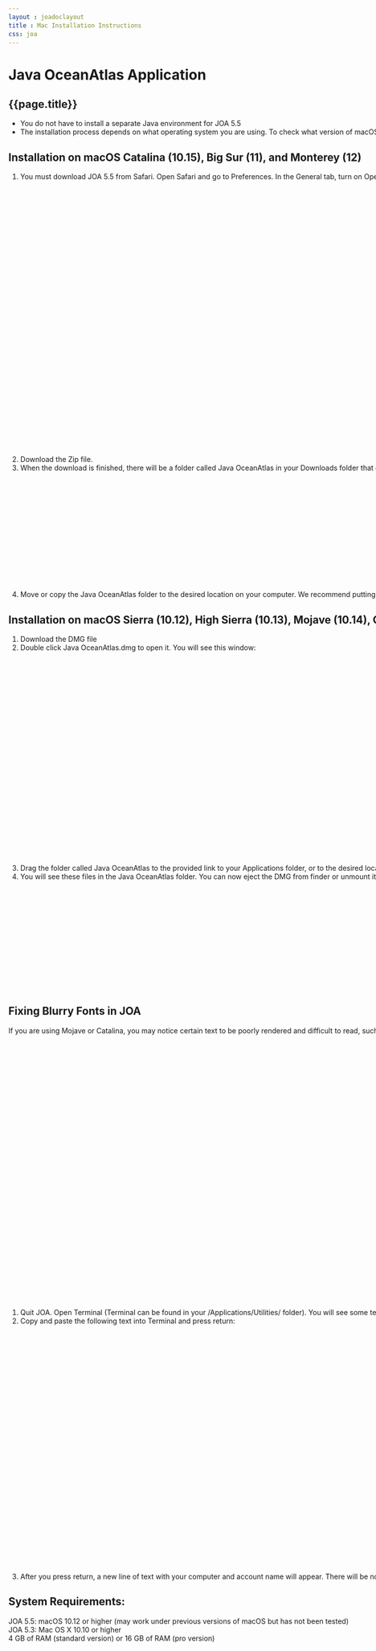 ```yaml
---
layout : joadoclayout
title : Mac Installation Instructions
css: joa
---
```


<div id="container" class="joa joa_download_windows  row-fluid" style="max-width:125vh;text-align:left;">
<div id="main_content" class="contained span8" style="min-width:122vh">
<div id="top"></div>
	<h1>Java OceanAtlas Application</h1>
	<h2>{{page.title}}</h2>

<ul>
<li>You do not have to install a separate Java environment for JOA 5.5 </li>
<li>The installation process depends on what operating system you are using. To check what version of macOS is installed on your computer, go to the apple menu in the top left corner of your screen and select About This Mac. JOA 5.5 has been tested on versions 10.12-10.15, 11, and 12 of macOS.</li>
</ul>


<h2>Installation on macOS Catalina (10.15), Big Sur (11), and Monterey (12) </h2>
<ol>
<li>You must download JOA 5.5 from Safari. Open Safari and go to Preferences. In the General tab, turn on Open “safe” files after downloading. This is necessary for JOA to install correctly.</li>
<br>
<center><img alt="Mac-1" src="assets/images/mac1.jpg" style="max-width:60%"></center>
<br>
<li>Download the Zip file.</li>

<li>When the download is finished, there will be a folder called Java OceanAtlas in your Downloads folder that contains these files:</li>
<br>
<center><img alt="Mac-2" src="assets/images/mac2.jpg"></center>
<br>
<li>Move or copy the Java OceanAtlas folder to the desired location on your computer. We recommend putting it in Applications.</li>
</ol>

<h2>Installation on macOS Sierra (10.12), High Sierra (10.13),  Mojave (10.14), Catalina (10.15), and Big Sur (11). Provisionally on macOS 12 (Monterey).</h2>
<ol>
<li>Download the DMG file </li>

<li>Double click Java OceanAtlas.dmg to open it. You will see this window:</li>
<br>
<center><img alt="Mac-3" src="assets/images/mac3.jpg" style="max-width:60%"></center>
<br>
<li>Drag the folder called Java OceanAtlas to the provided link to your Applications folder, or to the desired location on your computer. Do not run JOA directly from the DMG.</li>

<li>You will see these files in the Java OceanAtlas folder. You can now eject the DMG from finder or unmount it using the Disk Utility application. The DMG can be kept as a backup or discarded entirely.</li>
<br>
<center><img alt="Mac-2" src="assets/images/mac2.jpg"></center>
</ol>

<h2>Fixing Blurry Fonts in JOA</h2>
<p>If you are using Mojave or Catalina, you may notice certain text to be poorly rendered and difficult to read, such as colorbar labels:
<br>
<center><img alt="Mac-4" src="assets/images/mac4.jpg"></center>
<br>
<ol>
<li>Quit JOA. Open Terminal (Terminal can be found in your /Applications/Utilities/ folder). You will see some text in your Terminal window. The gray box is your cursor.</li>
<li>Copy and paste the following text into Terminal and press return:
	<center><p style="font-family:monospace">defaults write -g CGFontRenderingFontSmoothingDisabled -bool NO</p></center>
</li>
<br>
<center><img alt="Mac-5" src="assets/images/mac5.jpg" style="max-width:60%"></center>
<br>
<li>After you press return, a new line of text with your computer and account name will appear. There will be nothing to indicate that a change has taken effect. Quit terminal and restart JOA. If text still appears fuzzy, try logging out of your account and logging back on.</li>
</ol>

<h2>System Requirements:</h2>
<p>
JOA 5.5: macOS 10.12 or higher (may work under previous versions of macOS but has not been tested) <br>
JOA 5.3: Mac OS X 10.10 or higher<br>
4 GB of RAM (standard version) or 16 GB of RAM (pro version)</p></p>
